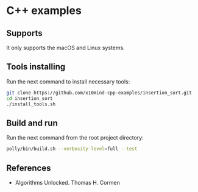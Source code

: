 # C++ examples
## Supports
It only supports the macOS and Linux systems.

## Tools installing
Run the next command to install necessary tools:

```bash
git clone https://github.com/x10mind-cpp-examples/insertion_sort.git
cd insertion_sort
./install_tools.sh
```

## Build and run
Run the next command from the root project directory:

```bash
polly/bin/build.sh --verbosity-level=full --test
```

## References

- Algorithms Unlocked. Thomas H. Cormen

